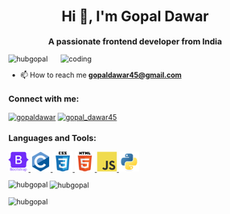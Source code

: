 <h1 align="center">Hi 👋, I'm Gopal Dawar</h1>
<h3 align="center">A passionate frontend developer from India</h3>
<img align="right" alt="coding"
    src="https://camo.githubusercontent.com/4d9f5ecceb711eec6e2018f38a5677dc657c9738d4a65ba3b928c41c0a45b439/68747470733a2f2f6d69726f2e6d656469756d2e636f6d2f6d61782f313336302f302a37513379765349765f7430696f4a2d5a2e676966"
    width="400">
    
<p align="left"> <img
        src="https://komarev.com/ghpvc/?username=hubgopal&label=Profile%20views&color=0e75b6&style=flat"
        alt="hubgopal" /> </p>

- 📫 How to reach me **gopaldawar45@gmail.com**

<h3 align="left">Connect with me:</h3>
<p align="left">
    <a href="https://linkedin.com/in/gopaldawar" target="blank"><img
            align="center"
            src="https://raw.githubusercontent.com/rahuldkjain/github-profile-readme-generator/master/src/images/icons/Social/linked-in-alt.svg"
            alt="gopaldawar" height="30" width="40" /></a>
    <a href="https://instagram.com/gopal_dawar45" target="blank"><img
            align="center"
            src="https://raw.githubusercontent.com/rahuldkjain/github-profile-readme-generator/master/src/images/icons/Social/instagram.svg"
            alt="gopal_dawar45" height="30" width="40" /></a>
</p>

<h3 align="left">Languages and Tools:</h3>
<p align="left"> <a href="https://getbootstrap.com" target="_blank"
        rel="noreferrer"> <img
            src="https://raw.githubusercontent.com/devicons/devicon/master/icons/bootstrap/bootstrap-plain-wordmark.svg"
            alt="bootstrap" width="40" height="40" /> </a> <a
        href="https://www.cprogramming.com/" target="_blank" rel="noreferrer">
        <img
            src="https://raw.githubusercontent.com/devicons/devicon/master/icons/c/c-original.svg"
            alt="c" width="40" height="40" /> </a> <a
        href="https://www.w3schools.com/css/" target="_blank" rel="noreferrer">
        <img
            src="https://raw.githubusercontent.com/devicons/devicon/master/icons/css3/css3-original-wordmark.svg"
            alt="css3" width="40" height="40" /> </a> <a
        href="https://www.w3.org/html/" target="_blank" rel="noreferrer"> <img
            src="https://raw.githubusercontent.com/devicons/devicon/master/icons/html5/html5-original-wordmark.svg"
            alt="html5" width="40" height="40" /> </a> <a
        href="https://developer.mozilla.org/en-US/docs/Web/JavaScript"
        target="_blank" rel="noreferrer"> <img
            src="https://raw.githubusercontent.com/devicons/devicon/master/icons/javascript/javascript-original.svg"
            alt="javascript" width="40" height="40" /> </a> <a
        href="https://www.python.org" target="_blank" rel="noreferrer"> <img
            src="https://raw.githubusercontent.com/devicons/devicon/master/icons/python/python-original.svg"
            alt="python" width="40" height="40" /> </a> </p>

<p><img align="left"
        src="https://github-readme-stats.vercel.app/api/top-langs?username=hubgopal&show_icons=true&locale=en&layout=compact"
        alt="hubgopal" /></p>

<p>&nbsp;<img align="center"
        src="https://github-readme-stats.vercel.app/api?username=hubgopal&show_icons=true&locale=en"
        alt="hubgopal" /></p>

<p><img align="center"
        src="https://github-readme-streak-stats.herokuapp.com/?user=hubgopal&"
        alt="hubgopal" /></p>
